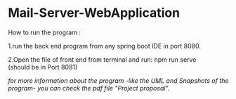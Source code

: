 # Mail-Server-WebApplication
 
How to run the program :

1.run the back end program from any spring boot IDE in port 8080.

2.Open the file of  front end from terminal and run: 
npm run serve   
(should be in Port 8081)

*for more information about the program -like the UML and Snapshots of the program- you can check the pdf file "Project proposal".*
